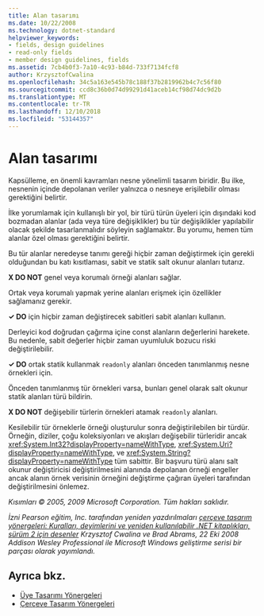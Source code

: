 ```yaml
---
title: Alan tasarımı
ms.date: 10/22/2008
ms.technology: dotnet-standard
helpviewer_keywords:
- fields, design guidelines
- read-only fields
- member design guidelines, fields
ms.assetid: 7cb4b0f3-7a10-4c93-b84d-733f7134fcf8
author: KrzysztofCwalina
ms.openlocfilehash: 34c5a163e545b78c188f37b2819962b4c7c56f80
ms.sourcegitcommit: ccd8c36b0d74d99291d41aceb14cf98d74dc9d2b
ms.translationtype: MT
ms.contentlocale: tr-TR
ms.lasthandoff: 12/10/2018
ms.locfileid: "53144357"
---
```

# <a name="field-design"></a>Alan tasarımı
Kapsülleme, en önemli kavramları nesne yönelimli tasarım biridir. Bu ilke, nesnenin içinde depolanan veriler yalnızca o nesneye erişilebilir olması gerektiğini belirtir.  
  
 İlke yorumlamak için kullanışlı bir yol, bir türü türün üyeleri için dışındaki kod bozmadan alanlar (ada veya türe değişiklikler) bu tür değişiklikler yapılabilir olacak şekilde tasarlanmalıdır söyleyin sağlamaktır. Bu yorumu, hemen tüm alanlar özel olması gerektiğini belirtir.  
  
 Bu tür alanlar neredeyse tanımı gereği hiçbir zaman değiştirmek için gerekli olduğundan bu katı kısıtlaması, sabit ve statik salt okunur alanları tutarız.  
  
 **X DO NOT** genel veya korumalı örneği alanları sağlar.  
  
 Ortak veya korumalı yapmak yerine alanları erişmek için özellikler sağlamanız gerekir.  
  
 **✓ DO** için hiçbir zaman değiştirecek sabitleri sabit alanları kullanın.  
  
 Derleyici kod doğrudan çağırma içine const alanların değerlerini harekete. Bu nedenle, sabit değerler hiçbir zaman uyumluluk bozucu riski değiştirilebilir.  
  
 **✓ DO** ortak statik kullanmak `readonly` alanları önceden tanımlanmış nesne örnekleri için.  
  
 Önceden tanımlanmış tür örnekleri varsa, bunları genel olarak salt okunur statik alanları türü bildirin.  
  
 **X DO NOT** değişebilir türlerin örnekleri atamak `readonly` alanları.  
  
 Kesilebilir tür örneklerle örneği oluşturulur sonra değiştirilebilen bir türdür. Örneğin, diziler, çoğu koleksiyonları ve akışları değişebilir türleridir ancak <xref:System.Int32?displayProperty=nameWithType>, <xref:System.Uri?displayProperty=nameWithType>, ve <xref:System.String?displayProperty=nameWithType> tüm sabittir. Bir başvuru türü alanı salt okunur değiştiricisi değiştirilmesini alanında depolanan örneği engeller ancak alanın örnek verisinin örneğini değiştirme çağıran üyeleri tarafından değiştirilmesini önlemez.  
  
 *Kısımları © 2005, 2009 Microsoft Corporation. Tüm hakları saklıdır.*  
  
 *İzni Pearson eğitim, Inc. tarafından yeniden yazdırılmaları [çerçeve tasarım yönergeleri: Kuralları, deyimlerini ve yeniden kullanılabilir .NET kitaplıkları, sürüm 2 için desenler](https://www.informit.com/store/framework-design-guidelines-conventions-idioms-and-9780321545619) Krzysztof Cwalina ve Brad Abrams, 22 Eki 2008 Addison Wesley Professional ile Microsoft Windows geliştirme serisi bir parçası olarak yayımlandı.*  
  
## <a name="see-also"></a>Ayrıca bkz.

- [Üye Tasarımı Yönergeleri](../../../docs/standard/design-guidelines/member.md)  
- [Çerçeve Tasarım Yönergeleri](../../../docs/standard/design-guidelines/index.md)
